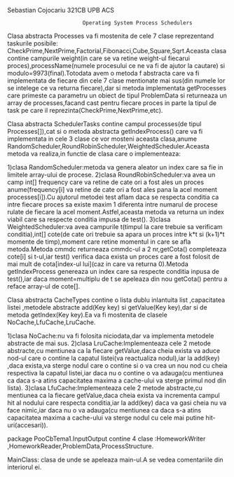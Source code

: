Sebastian Cojocariu 321CB UPB ACS                       

				            Operating System Process Schedulers


   Clasa abstracta Processes va fi mostenita de cele 7 clase reprezentand taskurile 
posibile: CheckPrime,NextPrime,Factorial,Fibonacci,Cube,Square,Sqrt.Aceasta clasa contine campurile
weight(in care se va retine weight-ul fiecarui proces),processName(numele procesului ce ne va fi
de ajutor la cautare) si modulo=9973(final).Totodata avem o metoda f abstracta care va fi implementata de fiecare din cele 7 clase mentionate mai sus(din numele lor se intelege ce va returna fiecare),dar si metoda implementata getProcesses care primeste ca parametru un obiect de tipul ProblemData si returneaza un array de processes,facand cast pentru fiecare proces in parte la tipul de task pe care il reprezinta(CheckPrime,NextPrime,etc).
  
   Clasa abstracta SchedulerTasks contine campul processes(de tipul Processes[]),cat si o metoda abstracta getIndexProcess() care va fi implementata in cele 3 clase ce vor mosteni aceasta clasa,anume RandomScheduler,RoundRobinScheduler,WeightedScheduler.Aceasta metoda va realiza,in functie de clasa care o implementeaza:

1)clasa RandomScheduler:metoda va genera aleator un index care sa fie in limitele array-ului de procese.
2)clasa RoundRobinScheduler:va avea un camp int[] frequency care va retine de cate ori a fost ales un proces anume(frequency[i] va retine de cate ori a fost ales pana la acel moment processes[i]).Cu ajutorul metodei test aflam daca se respecta conditia ca intre fiecare proces sa existe maxim 1 diferenta intre numarul de procese rulate de fiecare la acel moment.Astfel,aceasta metoda va returna un index viabil care sa respecte conditia impusa de test().
3)clasa WeightedScheduler:va avea campurile t(timpul la care trebuie sa verificam conditia),int[] cote(de cate ori trebuie sa apara un proces intre k*t si (k+1)*t momente de timp),moment care retine momentul in care se afla metoda.Metoda cmmdc returneaza cmmdc-ul a 2 nr,getCota() completeaza cote[i] si t-ul,iar test() verifica daca exista un proces care a fost folosit de mai mult de cota[index-ul lui](caz in care va returna 0).Metoda getIndexProcess genereaza un index care sa respecte conditia inpusa de test(),iar daca moment=multiplu de t se apeleaza din nou getCota() pentru a reface array-ul de cote[].

   Clasa abstracta CacheTypes contine o lista dublu inlantuita list ,capacitatea listei ,metodele abstracte add(Key key) si getValue(Key key),dar si de metoda getIndex(Key key).Ea va fi mostenita de clasele NoCache,LfuCache,LruCache.

1)clasa NoCache:nu va fi folosita niciodata,dar va implementa metodele abstracte de mai sus. 
2)clasa LruCache:Implementeaza cele 2 metode abstracte,cu mentiunea ca la fiecare getValue,daca cheia exista va aduce nod-ul care o contine la capatul listei(va reactualiza nodul),iar la add(key) ,daca exista,va sterge nodul care o contine si o va crea un nou nod cu cheia respectiva la capatul listei,iar daca nu o contine o va adauga(cu mentiunea ca daca s-a atins capacitatea maxima a cache-ului va sterge primul nod din lista).
3)clasa LfuCache:Implementeaza cele 2 metode abstracte,cu mentiunea ca la fiecare getValue,daca cheia exista va incrementa campul hit al nodului care respecta conditia,iar la add(key) daca va gasi cheia nu va face nimic,iar daca nu o va adauga(cu mentiunea ca daca s-a atins capacitatea maxima a cache-ului va sterge nodul cu cele mai putine hit-uri(accesari)).

 package PooCbTema1.InputOutput contine 4  clase :HomeworkWriter ,HomeworkReader,ProblemData,ProcessStructure. 

 MainClass: clasa de unde se apeleaza main-ul.A se vedea comentariile din interiorul ei. 
